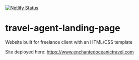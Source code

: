 [![Netlify Status](https://api.netlify.com/api/v1/badges/9d0df371-8c5d-4510-b71a-cf6ec0fa0314/deploy-status)](https://app.netlify.com/sites/oceanic-travel/deploys)
# travel-agent-landing-page
Website built for freelance client with an HTML/CSS template

Site deployed here: https://www.enchantedoceanictravel.com
